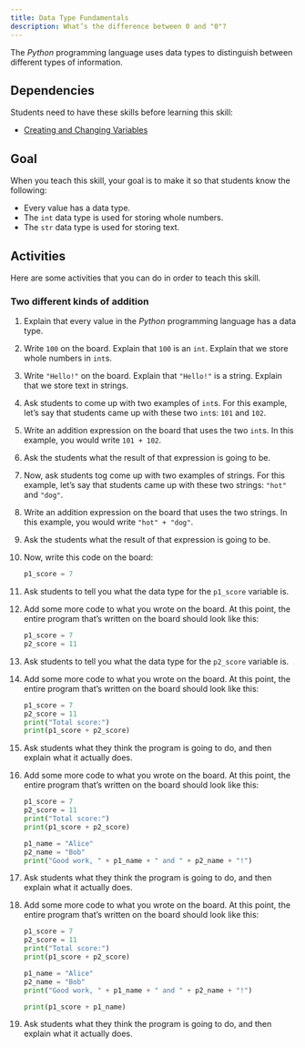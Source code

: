 ```yaml
---
title: Data Type Fundamentals
description: What’s the difference between 0 and "0"?
---
```


The _Python_ programming language uses data types to distinguish between different types of information.

## Dependencies

Students need to have these skills before learning this skill:

- [Creating and Changing Variables](creating-and-changing-variables)

## Goal

When you teach this skill, your goal is to make it so that students know the following:

- Every value has a data type.
- The `int` data type is used for storing whole numbers.
- The `str` data type is used for storing text.

## Activities

Here are some activities that you can do in order to teach this skill.

### Two different kinds of addition

1. Explain that every value in the _Python_ programming language has a data type.

2. Write `100` on the board. Explain that `100` is an `int`. Explain that we store whole numbers in `int`s.

3. Write `"Hello!"` on the board. Explain that `"Hello!"` is a string. Explain that we store text in strings.

4. Ask students to come up with two examples of `int`s. For this example, let’s say that students came up with these two `int`s: `101` and `102`.

5. Write an addition expression on the board that uses the two `int`s. In this example, you would write `101 + 102`.

6. Ask the students what the result of that expression is going to be.

7. Now, ask students tog come up with two examples of strings. For this example, let’s say that students came up with these two strings: `"hot"` and `"dog"`.

8. Write an addition expression on the board that uses the two strings. In this example, you would write `"hot" + "dog"`.

9. Ask the students what the result of that expression is going to be.

10. Now, write this code on the board:

    ```python
    p1_score = 7
    ```

11. Ask students to tell you what the data type for the `p1_score` variable is.

12. Add some more code to what you wrote on the board. At this point, the entire program that’s written on the board should look like this:

    ```python
    p1_score = 7
    p2_score = 11
    ```

13. Ask students to tell you what the data type for the `p2_score` variable is.

14. Add some more code to what you wrote on the board. At this point, the entire program that’s written on the board should look like this:

    ```python
    p1_score = 7
    p2_score = 11
    print("Total score:")
    print(p1_score + p2_score)
    ```

15. Ask students what they think the program is going to do, and then explain what it actually does.

16. Add some more code to what you wrote on the board. At this point, the entire program that’s written on the board should look like this:

    ```python
    p1_score = 7
    p2_score = 11
    print("Total score:")
    print(p1_score + p2_score)

    p1_name = "Alice"
    p2_name = "Bob"
    print("Good work, " + p1_name + " and " + p2_name + "!")
    ```

17. Ask students what they think the program is going to do, and then explain what it actually does.

18. Add some more code to what you wrote on the board. At this point, the entire program that’s written on the board should look like this:

    ```python
    p1_score = 7
    p2_score = 11
    print("Total score:")
    print(p1_score + p2_score)

    p1_name = "Alice"
    p2_name = "Bob"
    print("Good work, " + p1_name + " and " + p2_name + "!")

    print(p1_score + p1_name)
    ```

19. Ask students what they think the program is going to do, and then explain what it actually does.
